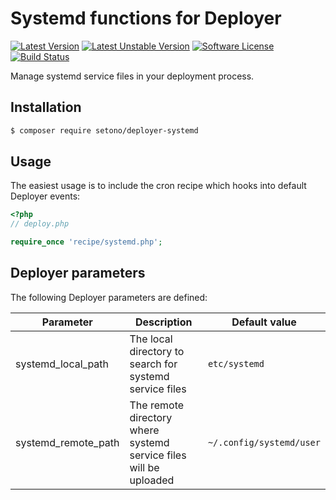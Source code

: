 # Systemd functions for Deployer

[![Latest Version][ico-version]][link-packagist]
[![Latest Unstable Version][ico-unstable-version]][link-packagist]
[![Software License][ico-license]](LICENSE)
[![Build Status][ico-github-actions]][link-github-actions]

Manage systemd service files in your deployment process.

## Installation

```bash
$ composer require setono/deployer-systemd
```

## Usage
The easiest usage is to include the cron recipe which hooks into default Deployer events:

```php
<?php
// deploy.php

require_once 'recipe/systemd.php';
```

## Deployer parameters

The following Deployer parameters are defined:

| Parameter               | Description                                                        | Default value               |
|-------------------------|--------------------------------------------------------------------|-----------------------------|
| systemd_local_path      | The local directory to search for systemd service files            | `etc/systemd`               |
| systemd_remote_path     | The remote directory where systemd service files will be uploaded  | `~/.config/systemd/user`    |

[ico-version]: https://poser.pugx.org/setono/deployer-systemd/v/stable
[ico-unstable-version]: https://poser.pugx.org/setono/deployer-systemd/v/unstable
[ico-license]: https://poser.pugx.org/setono/deployer-systemd/license
[ico-github-actions]: https://github.com/Setono/deployer-systemd/workflows/build/badge.svg

[link-packagist]: https://packagist.org/packages/setono/deployer-systemd
[link-github-actions]: https://github.com/Setono/deployer-systemd/actions
